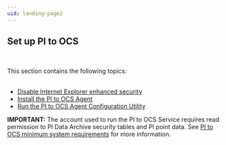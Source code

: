 ```yaml
---
uid: landing-page2
---
```


## Set up PI to OCS
<br>

This section contains the following topics:
<br>
<br>
* [Disable Internet Explorer enhanced security](xref:disable-ie-security)
* [Install the PI to OCS Agent](xref:install-agent)
* [Run the PI to OCS Agent Configuration Utility](xref:pi-to-ocs-utility)


**IMPORTANT:** The account used to run the PI to OCS Service requires read permission to PI Data Archive security tables and PI point data. See [PI to OCS minimum system requirements](xref:min-sys-reqmnts) for more information.